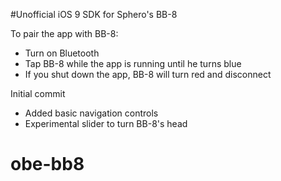 #Unofficial iOS 9 SDK for Sphero's BB-8

To pair the app with BB-8:

* Turn on Bluetooth
* Tap BB-8 while the app is running until he turns blue
* If you shut down the app, BB-8 will turn red and disconnect

Initial commit

* Added basic navigation controls
* Experimental slider to turn BB-8's head
# obe-bb8
